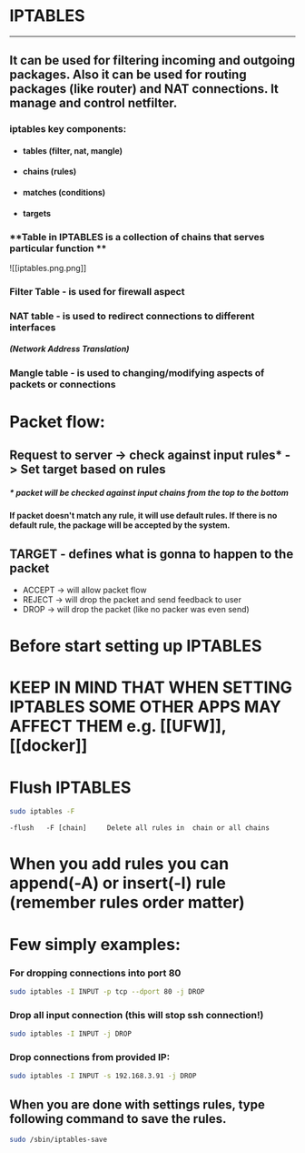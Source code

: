 # IPTABLES
---
## It can be used for filtering incoming and outgoing packages. Also it can be used for routing packages (like router) and NAT connections. It manage and control netfilter. 

### iptables key components:
- #### tables (filter, nat, mangle)
- #### chains (rules)
- #### matches (conditions)
- #### targets


### **Table in IPTABLES is a collection of chains that serves particular function ** 
![[iptables.png.png]]

### **Filter Table** - is used for firewall aspect
### **NAT table** - is used to redirect connections to different interfaces
##### (Network Address Translation)
### **Mangle table** - is used to changing/modifying aspects of packets or connections 


# Packet flow:
## Request to server -> check against input rules* - > Set target based on rules
#####  * packet will be checked against input chains from the top to the bottom 
#### If packet doesn't match any rule, it will use default rules.  If there is no default rule, the package will be accepted by the system.

## TARGET - defines what is gonna to happen to the packet 
- ACCEPT -> will allow packet flow 
- REJECT -> will drop the packet and send feedback to user
- DROP -> will drop the packet (like no packer was even send)


# Before start setting up IPTABLES
# **KEEP IN MIND THAT WHEN SETTING IPTABLES SOME OTHER APPS MAY AFFECT THEM e.g. [[UFW]], [[docker]]**

# **Flush IPTABLES** 
```bash
sudo iptables -F
```

```text
-flush   -F [chain]		Delete all rules in  chain or all chains
```

# **When you add rules you can append(-A) or insert(-I) rule (remember rules order matter)**


# Few simply examples:

### For dropping connections into port 80
```bash
sudo iptables -I INPUT -p tcp --dport 80 -j DROP
```

### Drop all input connection (this will stop ssh connection!)
```bash
sudo iptables -I INPUT -j DROP
```

### Drop connections from provided IP:
```bash
sudo iptables -I INPUT -s 192.168.3.91 -j DROP

```


## When you are done with settings rules, type following command to save the rules.
```bash
sudo /sbin/iptables-save
```



